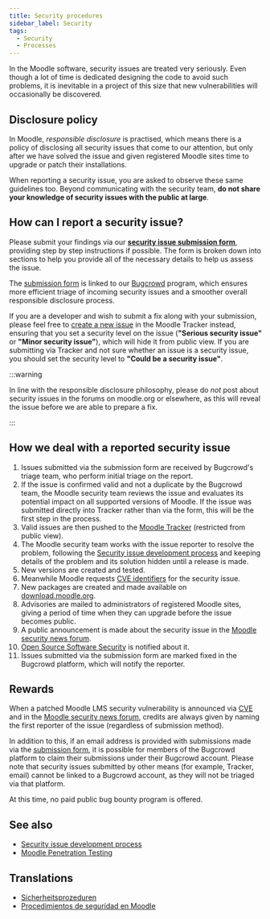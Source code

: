 ```yaml
---
title: Security procedures
sidebar_label: Security
tags:
  - Security
  - Processes
---
```

In the Moodle software, security issues are treated very seriously. Even though a lot of time is dedicated designing the code to avoid such problems, it is inevitable in a project of this size that new vulnerabilities will occasionally be discovered.

## Disclosure policy

In Moodle, *responsible disclosure* is practised, which means there is a policy of disclosing all security issues that come to our attention, but only after we have solved the issue and given registered Moodle sites time to upgrade or patch their installations.

When reporting a security issue, you are asked to observe these same guidelines too. Beyond communicating with the security team, **do not share your knowledge of security issues with the public at large**.

## How can I report a  security issue?

Please submit your findings via our **[security issue submission form](https://moodle.org/security/report)**, providing step by step instructions if possible. The form is broken down into sections to help you provide all of the necessary details to help us assess the issue.

The [submission form](https://moodle.org/security/report) is linked to our [Bugcrowd](https://bugcrowd.com) program, which ensures more efficient triage of incoming security issues and a smoother overall responsible disclosure process.

If you are a developer and wish to submit a fix along with your submission, please feel free to [create a new issue](https://tracker.moodle.org/secure/CreateIssue.jspa?pid=10011&issuetype=1) in the Moodle Tracker instead, ensuring that you set a security level on the issue (**"Serious security issue"** or **"Minor security issue"**), which will hide it from public view. If you are submitting via Tracker and not sure whether an issue is a security issue, you should set the security level to **"Could be a security issue"**.

:::warning

In line with the responsible disclosure philosophy, please do *not* post about security issues in the forums on moodle.org or elsewhere, as this will reveal the issue before we are able to prepare a fix.

:::

## How we deal with a reported security issue

1. Issues submitted via the submission form are received by Bugcrowd's triage team, who perform initial triage on the report.
1. If the issue is confirmed valid and not a duplicate by the Bugcrowd team, the Moodle security team reviews the issue and evaluates its potential impact on all supported versions of Moodle. If the issue was submitted directly into Tracker rather than via the form, this will be the first step in the process.
1. Valid issues are then pushed to the [Moodle Tracker](https://tracker.moodle.org) (restricted from public view).
1. The Moodle security team works with the issue reporter to resolve the problem, following the [Security issue development process](/general/development/process#security-issues) and keeping details of the problem and its solution hidden until a release is made.
1. New versions are created and tested.
1. Meanwhile Moodle requests [CVE identifiers](http://cve.mitre.org/) for the security issue.
1. New packages are created and made available on [download.moodle.org](https://download.moodle.org/).
1. Advisories are mailed to administrators of registered Moodle sites, giving a period of time when they can upgrade before the issue becomes public.
1. A public announcement is made about the security issue in the [Moodle security news forum](http://moodle.org/mod/forum/view.php?id=7128).
1. [Open Source Software Security](http://oss-security.openwall.org/wiki/) is notified about it.
1. Issues submitted via the submission form are marked fixed in the Bugcrowd platform, which will notify the reporter.

## Rewards

When a patched Moodle LMS security vulnerability is announced via [CVE](http://cve.mitre.org/) and in the [Moodle security news forum](http://moodle.org/mod/forum/view.php?id=7128), credits are always given by naming the first reporter of the issue (regardless of submission method).

In addition to this, if an email address is provided with submissions made via the [submission form](https://moodle.org/security/report), it is possible for members of the Bugcrowd platform to claim their submissions under their Bugcrowd account. Please note that security issues submitted by other means (for example, Tracker, email) cannot be linked to a Bugcrowd account, as they will not be triaged via that platform.

At this time, no paid public bug bounty program is offered.

## See also

- [Security issue development process](/general/development/process#security-issues)
- [Moodle Penetration Testing](/general/development/process/security/penetration-testing)

## Translations

<!-- cspell:disable -->

- [Sicherheitsprozeduren](https://docs.moodle.org/de/Sicherheitsprozeduren)
- [Procedimientos de seguridad en Moodle](https://docs.moodle.org/es/Procedimientos_de_seguridad_en_Moodle)

